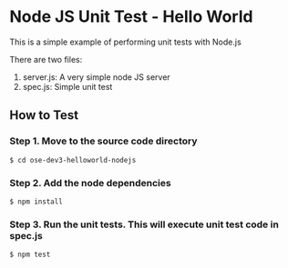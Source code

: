 # Node JS Unit Test - Hello World

This is a simple example of performing unit tests with Node.js

There are two files:

1. server.js: A very simple node JS server
2. spec.js: Simple unit test

## How to Test

### Step 1. Move to the source code directory

```
$ cd ose-dev3-helloworld-nodejs
```

### Step 2. Add the node dependencies

```
$ npm install
```

### Step 3. Run the unit tests. This will execute unit test code in spec.js

```
$ npm test
```
